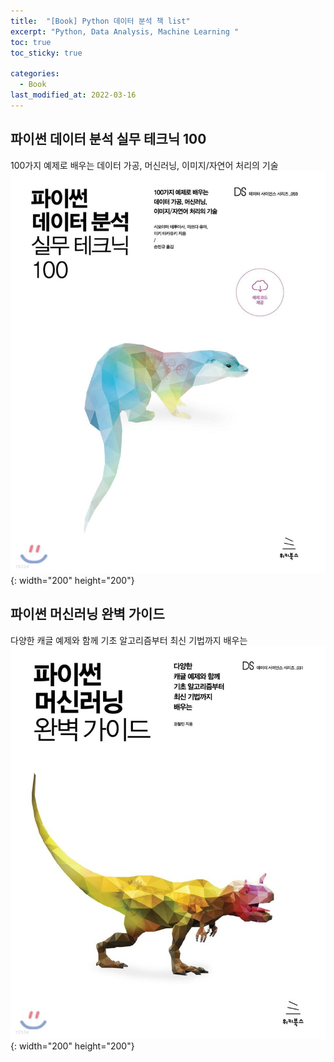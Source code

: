 ```yaml
---
title:  "[Book] Python 데이터 분석 책 list"
excerpt: "Python, Data Analysis, Machine Learning "
toc: true
toc_sticky: true

categories:
  - Book
last_modified_at: 2022-03-16
---
```


## 파이썬 데이터 분석 실무 테크닉 100
  100가지 예제로 배우는 데이터 가공, 머신러닝, 이미지/자연어 처리의 기술 <br>
  ![pyda100](/img/book1.jpg){: width="200" height="200"}
  <br>

## 파이썬 머신러닝 완벽 가이드
  다양한 캐글 예제와 함께 기초 알고리즘부터 최신 기법까지 배우는 <br>
  ![pyda100](/img/book2.jpg){: width="200" height="200"}
  <br> 
